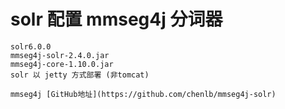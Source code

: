 # solr 配置 mmseg4j 分词器

    solr6.0.0
    mmseg4j-solr-2.4.0.jar
    mmseg4j-core-1.10.0.jar
    solr 以 jetty 方式部署 (非tomcat)
    
    mmseg4j [GitHub地址](https://github.com/chenlb/mmseg4j-solr)
    
    
    
    